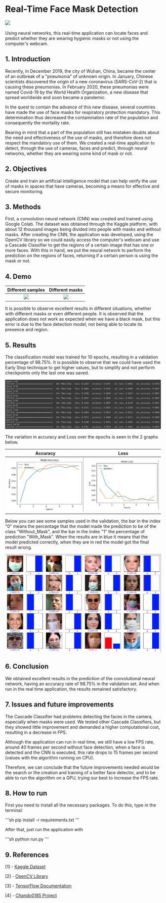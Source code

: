 # Real-Time Face Mask Detection

<img src="to_readme/Demo_Intro.gif">

Using neural networks, this real-time application can locate faces and predict whether they are wearing hygienic masks or not using the computer's webcam.

## 1. Introduction

Recently, in December 2019, the city of Wuhan, China, became the center of an outbreak of a "pneumonia" of unknown origin. In January, Chinese scientists discovered the origin of a new coronavirus (SARS-CoV-2) that is causing these pneumonias. In February 2020, these pneumonias were named Covid-19 by the World Health Organization, a new disease that spread worldwide and soon became a pandemic.

In the quest to contain the advance of this new disease, several countries have made the use of face masks for respiratory protection mandatory. This determination thus decreased the contamination rate of the population and consequently the mortality rate.

Bearing in mind that a part of the population still has mistaken doubts about the need and effectiveness of the use of masks, and therefore does not respect the mandatory use of them. We created a real-time application to detect, through the use of cameras, faces and predict, through neural networks, whether they are wearing some kind of mask or not.

## 2. Objectives

Create and train an artificial intelligence model that can help verify the use of masks in spaces that have cameras, becoming a means for effective and secure monitoring.

## 3. Methods

First, a convolution neural network (CNN) was created and trained using Google Colab. The dataset was obtained through the Kaggle platform, with about 12 thousand images being divided into people with masks and without masks. After creating the CNN, the application was developed, using the OpenCV library so we could easily access the computer's webcam and use a Cascade Classifier to get the regions of a certain image that has one or more faces. With this in hand, we put the neural network to perform the prediction on the regions of faces, returning if a certain person is using the mask or not.

## 4. Demo

Different samples            |  Different masks
:-------------------------:|:-------------------------:
![](to_readme/Demo_1.gif)  |  ![](to_readme/Demo_2.gif)

It is possible to observe excellent results in different situations, whether with different masks or even different people. It is observed that the application does not work as expected when we have a black mask, but this error is due to the face detection model, not being able to locate its presence and region.

## 5. Results

The classification model was trained for 10 epochs, resulting in a validation percentage of 98.75%. It is possible to observe that we could have used the Early Stop technique to get higher values, but to simplify and not perform checkpoints only the last one was saved.

<img src="to_readme/Model_Metrics.png">

The variation in accuracy and Loss over the epochs is seen in the 2 graphs below.

Accuracy            |  Loss
:-------------------------:|:-------------------------:
![](to_readme/Model_Accuracy.png)  |  ![](to_readme/Model_Loss.png)

Below you can see some samples used in the validation, the bar in the index "0" means the percentage that the model made the prediction to be of the class "Without_Mask", and the bar in the index "1" the percentage of prediction "With_Mask". When the results are in blue it means that the model predicted correctly, when they are in red the model got the final result wrong.

<img src="to_readme/Predictions.png">

## 6. Conclusion

We obtained excellent results in the prediction of the convolutional neural network, having an accuracy rate of 98.75% in the validation set. And when run in the real time application, the results remained satisfactory.

## 7. Issues and future improvements

The Cascade Classifier had problems detecting the faces in the camera, especially when masks were used. We tested other Cascade Classifiers, but they showed little improvement and demanded a higher computational cost, resulting in a decrease in FPS. 

Although the application can run in real time, we still have a low FPS rate, around 40 frames per second without face detection, when a face is detected and the CNN is executed, this rate drops to 15 frames per second (values with the algorithm running on CPU).

Therefore, we can conclude that the future improvements needed would be the search or the creation and training of a better face detector, and to be able to run the algorithm on a GPU, trying our best to increase the FPS rate.

## 8. How to run

First you need to install all the necessary packages. To do this, type in the terminal:

'''sh
pip install -r requirements.txt
'''

After that, just run the application with

'''sh
python run.py
'''

## 9. References

[1] - [Kaggle Dataset](https://www.kaggle.com/datasets/ashishjangra27/face-mask-12k-images-dataset)

[2] - [OpenCV Library](https://github.com/opencv/opencv/tree/master)

[3] - [TensorFlow Documentation](https://www.tensorflow.org/api_docs/python/tf)

[4] - [Chando0185 Project](https://github.com/Chando0185/Face_Mask_Detection)
